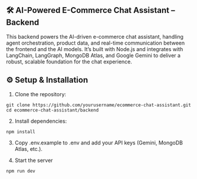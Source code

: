 ## 🛠️ AI-Powered E-Commerce Chat Assistant – Backend

This backend powers the AI-driven e-commerce chat assistant, handling agent orchestration, product data, and real-time communication between the frontend and the AI models. It’s built with Node.js and integrates with LangChain, LangGraph, MongoDB Atlas, and Google Gemini to deliver a robust, scalable foundation for the chat experience.

## ⚙️ Setup & Installation

1.  Clone the repository:

`git clone https://github.com/yourusername/ecommerce-chat-assistant.git
cd ecommerce-chat-assistant/backend`

2. Install dependencies:

`npm install`

3. Copy .env.example to .env and add your API keys (Gemini, MongoDB Atlas, etc.).

4. Start the server

`npm run dev`
